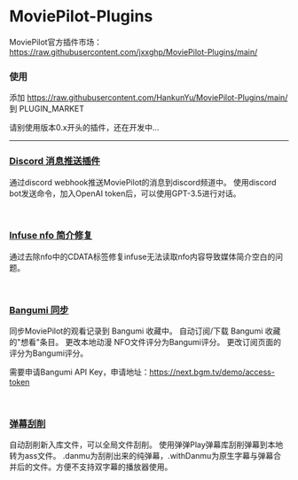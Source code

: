 # MoviePilot-Plugins
MoviePilot官方插件市场：https://raw.githubusercontent.com/jxxghp/MoviePilot-Plugins/main/

### 使用

添加 https://raw.githubusercontent.com/HankunYu/MoviePilot-Plugins/main/ 到 PLUGIN_MARKET

请别使用版本0.x开头的插件，还在开发中...

---

### [Discord 消息推送插件](plugins/discord/README.md)

通过discord webhook推送MoviePilot的消息到discord频道中。
使用discord bot发送命令，加入OpenAI token后，可以使用GPT-3.5进行对话。

</br>

### [Infuse nfo 简介修复](plugins/rmcdata/README.md)

通过去除nfo中的CDATA标签修复infuse无法读取nfo内容导致媒体简介空白的问题。

</br>

### [Bangumi 同步](plugins/bangumi/README.md)

同步MoviePilot的观看记录到 Bangumi 收藏中。
自动订阅/下载 Bangumi 收藏的"想看"条目。
更改本地动漫 NFO文件评分为Bangumi评分。
更改订阅页面的评分为Bangumi评分。

需要申请Bangumi API Key，申请地址：https://next.bgm.tv/demo/access-token

</br>

### [弹幕刮削](plugins/danmu/README.md)

自动刮削新入库文件，可以全局文件刮削。
使用弹弹Play弹幕库刮削弹幕到本地转为ass文件。
.danmu为刮削出来的纯弹幕，.withDanmu为原生字幕与弹幕合并后的文件。方便不支持双字幕的播放器使用。
